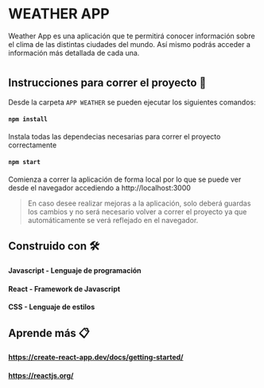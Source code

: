 # WEATHER APP

Weather App es una aplicación que te permitirá conocer información sobre el clima de las distintas ciudades del mundo.
Así mismo podrás acceder a información más detallada de cada una.

#

## Instrucciones para correr el proyecto 🔧

Desde la carpeta `APP WEATHER` se pueden ejecutar los siguientes comandos:

#### `npm install`

Instala todas las dependecias necesarias para correr el proyecto correctamente

#### `npm start`

Comienza a correr la aplicación de forma local por lo que se puede ver desde el navegador accediendo a
http://localhost:3000

>En caso desee realizar mejoras a la aplicación, solo deberá guardas los cambios y no será necesario volver a correr el proyecto ya que automáticamente se verá reflejado en el navegador.


## Construido con 🛠️

#### Javascript - Lenguaje de programación
#### React - Framework de Javascript
#### CSS - Lenguaje de estilos


## Aprende más 📋

#### https://create-react-app.dev/docs/getting-started/
#### https://reactjs.org/
